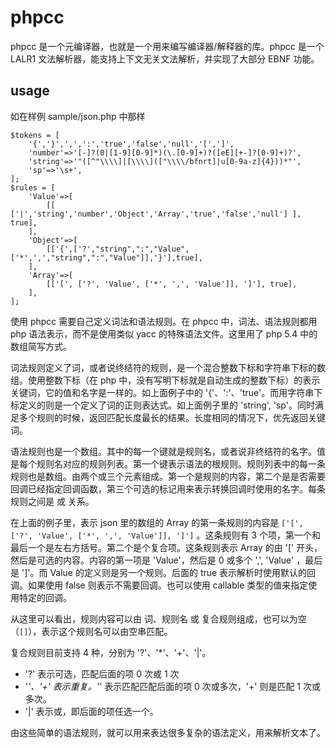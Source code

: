 # phpcc

phpcc 是一个元编译器，也就是一个用来编写编译器/解释器的库。phpcc 是一个 LALR1 文法解析器，能支持上下文无关文法解析，并实现了大部分 EBNF 功能。


## usage

如在样例 sample/json.php 中那样

    $tokens = [
        '{','}',',',':','true','false','null','[',']',
        'number'=>'[-]?(0|[1-9][0-9]*)(\.[0-9]+)?([eE][+-]?[0-9]+)?',
        'string'=>'"([^"\\\\]|[\\\\](["\\\\/bfnrt]|u[0-9a-z]{4}))*"',
        'sp'=>'\s+',
    ];
    $rules = [
        'Value'=>[
            [[ ['|','string','number','Object','Array','true','false','null'] ], true],
        ],
        'Object'=>[
            [['{',['?',"string",":","Value",['*',',',"string",":","Value"]],'}'],true],
        ],
        'Array'=>[
            [['[', ['?', 'Value', ['*', ',', 'Value']], ']'], true],
        ],
    ];


使用 phpcc 需要自己定义词法和语法规则。在 phpcc 中，词法、语法规则都用 php 语法表示，而不是使用类似 yacc 的特殊语法文件。这里用了 php 5.4 中的数组简写方式。

词法规则定义了词，或者说终结符的规则，是一个混合整数下标和字符串下标的数组。使用整数下标（在 php 中，没有写明下标就是自动生成的整数下标）的表示关键词，它的值和名字是一样的。如上面例子中的 '{'、':'、'true'。而用字符串下标定义的则是一个定义了词的正则表达式。如上面例子里的 'string', 'sp'。同时满足多个规则的时候，返回匹配长度最长的结果。长度相同的情况下，优先返回关键词。

语法规则也是一个数组。其中的每一个键就是规则名，或者说非终结符的名字。值是每个规则名对应的规则列表。第一个键表示语法的根规则。规则列表中的每一条规则也是数组。由两个或三个元素组成。第一个是规则的内容，第二个是是否需要回调已经指定回调函数，第三个可选的标记用来表示转换回调时使用的名字。每条规则之间是 或 关系。

在上面的例子里，表示 json 里的数组的 Array 的第一条规则的内容是 `['[', ['?', 'Value', ['*', ',', 'Value']], ']']` 。这条规则有 3 个项，第一个和最后一个是左右方括号。第二个是个复合项。这条规则表示 Array 的由 '[' 开头，然后是可选的内容。内容的第一项是 'Value'，然后是 0 或多个 ',', 'Value' ，最后是 ']'。而 Value 的定义则是另一个规则。后面的 true 表示解析时使用默认的回调。如果使用 false 则表示不需要回调。也可以使用 callable 类型的值来指定使用特定的回调。

从这里可以看出，规则内容可以由 词、规则名 或 复合规则组成，也可以为空（`[]`），表示这个规则名可以由空串匹配。

复合规则目前支持 4 种，分别为 '?'、'*'、'+'、'|'。 

* '?' 表示可选，匹配后面的项 0 次或 1 次
* '*'、'+' 表示重复。'*' 表示匹配匹配后面的项 0 次或多次，'+' 则是匹配 1 次或多次。
* '|' 表示或，即后面的项任选一个。

由这些简单的语法规则，就可以用来表达很多复杂的语法定义，用来解析文本了。

